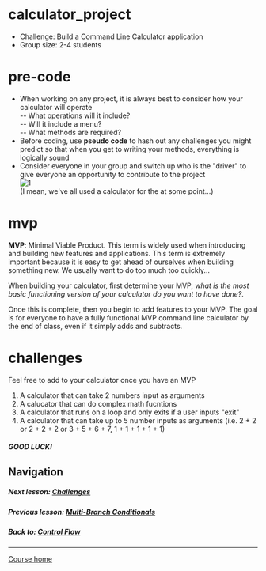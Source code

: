 # calculator_project
- Challenge: Build a Command Line Calculator application
- Group size: 2-4 students
# pre-code
- When working on any project, it is always best to consider how your calculator will operate  
-- What operations will it include?  
-- Will it include a menu?  
-- What methods are required?  
- Before coding, use **pseudo code** to hash out any challenges you might predict so that when you get to writing your methods, everything is logically sound
- Consider everyone in your group and switch up who is the "driver" to give everyone an opportunity to contribute to the project  
![1](http://i.imgur.com/UtpaQnm.gif)  
(I mean, we've all used a calculator for the at some point...)  

# mvp
**MVP**: Minimal Viable Product. This term is widely used when introducing and building new features and applications. This term is extremely important because it is easy to get ahead of ourselves when building something new. We usually want to do too much too quickly...   

When building your calculator, first determine your MVP, *what is the most basic functioning version of your calculator do you want to have done?*.   

Once this is complete, then you begin to add features to your MVP. The goal is for everyone to have a fully functional MVP command line calculator by the end of class, even if it simply adds and subtracts.

# challenges
Feel free to add to your calculator once you have an MVP  
1. A calculator that can take 2 numbers input as arguments  
2. A calucator that can do complex math fucntions  
3. A calculator that runs on a loop and only exits if a user inputs "exit"  
4. A calculator that can take up to 5 number inputs as arguments (i.e. 2 + 2 or 2 + 2 + 2 or 3 + 5 + 6 + 7, 1 + 1 + 1 + 1 + 1)  

##### GOOD LUCK!


## Navigation  
##### Next lesson: [Challenges](https://github.com/Coderdotnew/intro_web_apps_acp/tree/master/03_class/04_challenges)    
##### Previous lesson: [Multi-Branch Conditionals](https://github.com/Coderdotnew/intro_web_apps_acp/tree/master/03_class/02_multiple_branches)  
##### Back to: [Control Flow](https://github.com/Coderdotnew/intro_web_apps_acp/tree/master/03_class)  
---  
[Course home](https://github.com/Coderdotnew/intro_web_apps_acp)     